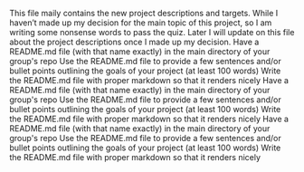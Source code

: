 This file maily contains the new project descriptions and targets. 
While I haven’t made up my decision for the main topic of this project, so I am writing some nonsense words to pass the quiz. 
Later I will update on this file about the project descriptions once I made up my decision.
Have a README.md file (with that name exactly) in the main directory of your group's repo
Use the README.md file to provide a few sentences and/or bullet points outlining the goals of your project (at least 100 words)
Write the README.md file with proper markdown so that it renders nicely
Have a README.md file (with that name exactly) in the main directory of your group's repo
Use the README.md file to provide a few sentences and/or bullet points outlining the goals of your project (at least 100 words)
Write the README.md file with proper markdown so that it renders nicely
Have a README.md file (with that name exactly) in the main directory of your group's repo
Use the README.md file to provide a few sentences and/or bullet points outlining the goals of your project (at least 100 words)
Write the README.md file with proper markdown so that it renders nicely
